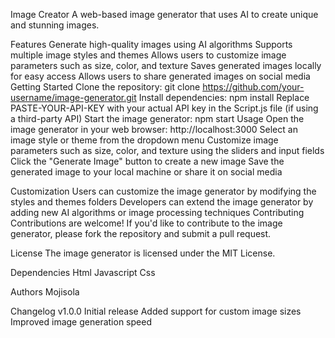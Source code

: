 Image Creator
A web-based image generator that uses AI to create unique and stunning images.

Features
Generate high-quality images using AI algorithms
Supports multiple image styles and themes
Allows users to customize image parameters such as size, color, and texture
Saves generated images locally for easy access
Allows users to share generated images on social media
Getting Started
Clone the repository: git clone https://github.com/your-username/image-generator.git
Install dependencies: npm install
Replace PASTE-YOUR-API-KEY with your actual API key in the Script.js file (if using a third-party API)
Start the image generator: npm start
Usage
Open the image generator in your web browser: http://localhost:3000
Select an image style or theme from the dropdown menu
Customize image parameters such as size, color, and texture using the sliders and input fields
Click the "Generate Image" button to create a new image
Save the generated image to your local machine or share it on social media


Customization
Users can customize the image generator by modifying the styles and themes folders
Developers can extend the image generator by adding new AI algorithms or image processing techniques
Contributing
Contributions are welcome! If you'd like to contribute to the image generator, please fork the repository and submit a pull request.

License
The image generator is licensed under the MIT License.

Dependencies
Html
Javascript
Css

Authors
Mojisola


Changelog
v1.0.0
Initial release
Added support for custom image sizes
Improved image generation speed
